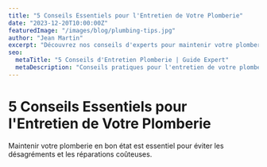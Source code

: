```yaml
---
title: "5 Conseils Essentiels pour l'Entretien de Votre Plomberie"
date: "2023-12-20T10:00:00Z"
featuredImage: "/images/blog/plumbing-tips.jpg"
author: "Jean Martin"
excerpt: "Découvrez nos conseils d'experts pour maintenir votre plomberie en bon état et éviter les problèmes courants."
seo:
  metaTitle: "5 Conseils d'Entretien Plomberie | Guide Expert"
  metaDescription: "Conseils pratiques pour l'entretien de votre plomberie. Évitez les problèmes et prolongez la durée de vie de vos installations."
---
```


# 5 Conseils Essentiels pour l'Entretien de Votre Plomberie

Maintenir votre plomberie en bon état est essentiel pour éviter les désagréments et les réparations coûteuses.